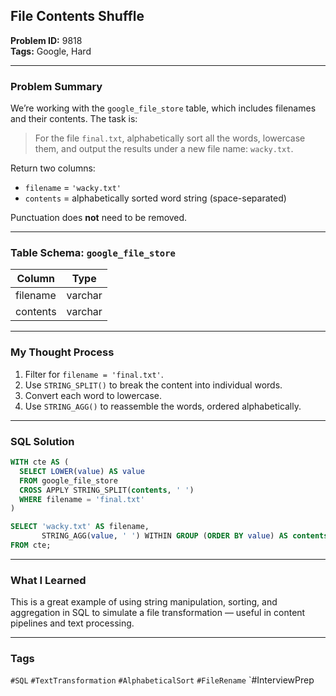 ## File Contents Shuffle

**Problem ID:** 9818  
**Tags:** Google, Hard  

---

### Problem Summary

We’re working with the `google_file_store` table, which includes filenames and their contents. The task is:
> For the file `final.txt`, alphabetically sort all the words, lowercase them, and output the results under a new file name: `wacky.txt`.

Return two columns:
- `filename` = `'wacky.txt'`
- `contents` = alphabetically sorted word string (space-separated)

Punctuation does **not** need to be removed.

---

### Table Schema: `google_file_store`

| Column   | Type    |
|----------|---------|
| filename | varchar |
| contents | varchar |

---

### My Thought Process

1. Filter for `filename = 'final.txt'`.
2. Use `STRING_SPLIT()` to break the content into individual words.
3. Convert each word to lowercase.
4. Use `STRING_AGG()` to reassemble the words, ordered alphabetically.

---

### SQL Solution

```sql
WITH cte AS (
  SELECT LOWER(value) AS value
  FROM google_file_store
  CROSS APPLY STRING_SPLIT(contents, ' ')
  WHERE filename = 'final.txt'
)

SELECT 'wacky.txt' AS filename,
       STRING_AGG(value, ' ') WITHIN GROUP (ORDER BY value) AS contents
FROM cte;
```

---

### What I Learned

This is a great example of using string manipulation, sorting, and aggregation in SQL to simulate a file transformation — useful in content pipelines and text processing.

---

### Tags
`#SQL` `#TextTransformation` `#AlphabeticalSort` `#FileRename` `#InterviewPrep
